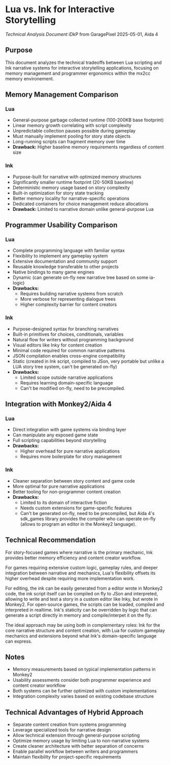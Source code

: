 # Lua vs. Ink for Interactive Storytelling

*Technical Analysis Document*
iDkP from GaragePixel 
2025-05-01, Aida 4

## Purpose

This document analyzes the technical tradeoffs between Lua scripting and Ink narrative systems for interactive storytelling applications, focusing on memory management and programmer ergonomics within the mx2cc memory environement.

## Memory Management Comparison

### Lua
- General-purpose garbage collected runtime (100-200KB base footprint)
- Linear memory growth correlating with script complexity
- Unpredictable collection pauses possible during gameplay
- Must manually implement pooling for story state objects
- Long-running scripts can fragment memory over time
- **Drawback:** Higher baseline memory requirements regardless of content size

### Ink
- Purpose-built for narrative with optimized memory structures
- Significantly smaller runtime footprint (20-50KB baseline)
- Deterministic memory usage based on story complexity
- Built-in optimization for story state tracking
- Better memory locality for narrative-specific operations
- Dedicated containers for choice management reduce allocations
- **Drawback:** Limited to narrative domain unlike general-purpose Lua

## Programmer Usability Comparison

### Lua
- Complete programming language with familiar syntax
- Flexibility to implement any gameplay system
- Extensive documentation and community support
- Reusable knowledge transferable to other projects
- Native bindings to many game engines
- Dynamic (can generate on-fly new narrative tree based on some ia-logic)
- **Drawbacks:**
  - Requires building narrative systems from scratch
  - More verbose for representing dialogue trees
  - Higher complexity barrier for content creators

### Ink
- Purpose-designed syntax for branching narratives
- Built-in primitives for choices, conditionals, variables
- Natural flow for writers without programming background
- Visual editors like Inky for content creation
- Minimal code required for common narrative patterns
- JSON compilation enables cross-engine compatibility
- Static (created in Ink script, compiled to JSon, very portable but unlike a LUA story tree system, can't be generated on-fly)
- **Drawbacks:**
  - Limited scope outside narrative applications
  - Requires learning domain-specific language
  - Can't be modified on-fly, need to be precompiled.

## Integration with Monkey2/Aida 4

### Lua
- Direct integration with game systems via binding layer
- Can manipulate any exposed game state
- Full scripting capabilities beyond storytelling
- **Drawbacks:**
  - Higher overhead for pure narrative applications
  - Requires more boilerplate for story management

### Ink
- Cleaner separation between story content and game code
- More optimal for pure narrative applications
- Better tooling for non-programmer content creation
- **Drawbacks:**
  - Limited to its domain of interactive fiction
  - Needs custom extensions for game-specific features
  - Can't be generated on-fly, need to be precompiled, but Aida 4's sdk_games library provides the compiler who can operate on-fly (allows to program an editor in the Monkey2 language).

## Technical Recommendation

For story-focused games where narrative is the primary mechanic, Ink provides better memory efficiency and content creator workflow.

For games requiring extensive custom logic, gameplay rules, and deeper integration between narrative and mechanics, Lua's flexibility offsets its higher overhead despite requiring more implementation work.

For editing, the ink can be easily generated from a editor wrote in Monkey2 code, the ink script itself can be compiled on fly to JSon and interpreted, allowing to write and test a story in a custom editor like Inky, but wrote in Monkey2. For open-source games, the scripts can be loaded, compiled and interpreted in realtime. Ink's staticity can be overridden by logic that can generate a script directly in memory and compile/interpet it on the fly.

The ideal approach may be using both in complementary roles: Ink for the core narrative structure and content creation, with Lua for custom gameplay mechanics and extensions beyond what Ink's domain-specific language can express.

## Notes

- Memory measurements based on typical implementation patterns in Monkey2
- Usability assessments consider both programmer experience and content creator workflow
- Both systems can be further optimized with custom implementations
- Integration complexity varies based on existing codebase structure

## Technical Advantages of Hybrid Approach

- Separate content creation from systems programming
- Leverage specialized tools for narrative design
- Allow technical extension through general-purpose scripting
- Optimize memory usage by limiting Lua to non-narrative systems
- Create cleaner architecture with better separation of concerns
- Enable parallel workflow between writers and programmers
- Maintain flexibility for project-specific requirements
